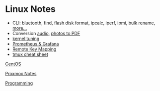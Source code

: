 # Linux Notes

* CLI: [bluetooth](cli-bluetooth.html),
[find](cli-find.html),
[flash disk format](cli-flash-disk.html),
[ipcalc](cli-ipcalc.html),
[iperf](cli-iperf.html),
[ipmi](cli-ipmi.html),
[bulk rename](cli-rename-files.html),
[more...](cli.html)
* Conversion [audio](convert-audio.html),
[photos to PDF](convert-image2pdf.html)
* [kernel tuning](kernel-tuning.html)
* [Prometheus & Grafana](prometheus-grafana.html)
* [Remote Key Mapping](remote.html)
* [tmux cheat sheet](tmux.html)


[CentOS](../centos/)

[Proxmox Notes](../proxmox/)

[Programming](../programming/)
